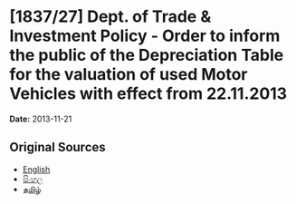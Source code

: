 # [1837/27] Dept. of Trade & Investment Policy - Order to inform the public of the Depreciation Table for the valuation of used Motor Vehicles with effect from 22.11.2013

**Date:** 2013-11-21

## Original Sources

- [English](https://documents.gov.lk/view/extra-gazettes/2013/11/1837-27_E.pdf)
- [සිංහල](https://documents.gov.lk/view/extra-gazettes/2013/11/1837-27_S.pdf)
- [தமிழ்](https://documents.gov.lk/view/extra-gazettes/2013/11/1837-27_T.pdf)
